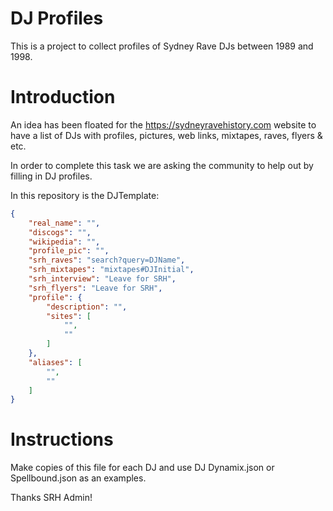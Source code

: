 # DJ Profiles

This is a project to collect profiles of Sydney Rave DJs between 1989 and 1998.

# Introduction

An idea has been floated for the https://sydneyravehistory.com website to have a list of DJs with profiles, pictures, web links, mixtapes, raves, flyers & etc.

In order to complete this task we are asking the community to help out by filling in DJ profiles.

In this repository is the DJTemplate:

```json
{
    "real_name": "",
    "discogs": "",
    "wikipedia": "",
    "profile_pic": "",
    "srh_raves": "search?query=DJName",
    "srh_mixtapes": "mixtapes#DJInitial",
    "srh_interview": "Leave for SRH",
    "srh_flyers": "Leave for SRH",
    "profile": {
        "description": "",
        "sites": [
            "",
            ""
        ]
    },
    "aliases": [
        "",
        ""
    ]
}
```

# Instructions

Make copies of this file for each DJ and use DJ Dynamix.json or Spellbound.json as an examples.

Thanks SRH Admin!
